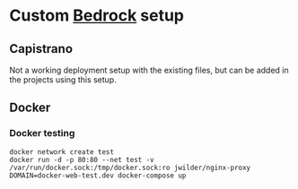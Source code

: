 # Custom [Bedrock](https://roots.io/bedrock/) setup

## Capistrano

Not a working deployment setup with the existing files, but can be added in the projects using this setup.

## Docker

### Docker testing

```
docker network create test
docker run -d -p 80:80 --net test -v /var/run/docker.sock:/tmp/docker.sock:ro jwilder/nginx-proxy
DOMAIN=docker-web-test.dev docker-compose up
```
